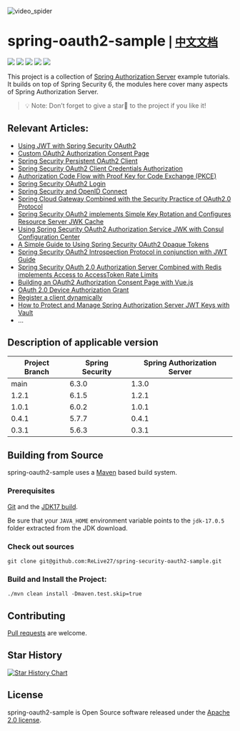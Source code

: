 ![video_spider](https://socialify.git.ci/ReLive27/spring-security-oauth2-sample/image?forks=1&issues=1&language=1&name=1&owner=1&stargazers=1&theme=Light)

# <font size="6p">spring-oauth2-sample</font> <font size="5p">  | [中文文档](README_CN.md)</font>

<p align="left">
	<a href="https://github.com/ReLive27/spring-security-oauth2-sample/stargazers"><img src="https://img.shields.io/github/stars/ReLive27/spring-security-oauth2-sample?style=flat-square&logo=GitHub"></a>
	<a href="https://github.com/ReLive27/spring-security-oauth2-sample/network/members"><img src="https://img.shields.io/github/forks/ReLive27/spring-security-oauth2-sample?style=flat-square&logo=GitHub"></a>
	<a href="https://github.com/ReLive27/spring-security-oauth2-sample/watchers"><img src="https://img.shields.io/github/watchers/ReLive27/spring-security-oauth2-sample?style=flat-square&logo=GitHub"></a>
	<a href="https://github.com/ReLive27/spring-security-oauth2-sample/issues"><img src="https://img.shields.io/github/issues/ReLive27/spring-security-oauth2-sample.svg?style=flat-square&logo=GitHub"></a>
	<a href="https://github.com/ReLive27/spring-security-oauth2-sample/blob/main/LICENSE"><img src="https://img.shields.io/github/license/ReLive27/spring-security-oauth2-sample.svg?style=flat-square"></a>
</p>

This project is a collection of [Spring Authorization Server](https://spring.io/projects/spring-authorization-server)
example tutorials. It builds on top of Spring Security 6, the modules here cover many aspects of Spring Authorization
Server.

> 💡 Note: Don’t forget to give a star🌟 to the project if you like it!

## Relevant Articles:

- [Using JWT with Spring Security OAuth2](https://relive27.github.io/blog/spring-security-oauth2-jwt)
- [Custom OAuth2 Authorization Consent Page](https://relive27.github.io/blog/custom-oauth2-consent-page)
- [Spring Security Persistent OAuth2 Client](https://relive27.github.io/blog/persisrence-oauth2-client)
- [Spring Security OAuth2 Client Credentials Authorization](https://relive27.github.io/blog/oauth2-client-model)
- [Authorization Code Flow with Proof Key for Code Exchange (PKCE)](https://relive27.github.io/blog/oauth2-pkce)
- [Spring Security OAuth2 Login](https://relive27.github.io/blog/oauth2-login)
- [Spring Security and OpenID Connect](https://relive27.github.io/blog/springn-security-oidc)
- [Spring Cloud Gateway Combined with the Security Practice of OAuth2.0 Protocol](https://relive27.github.io/blog/spring-gateway-oauth2)
- [Spring Security OAuth2 implements Simple Key Rotation and Configures Resource Server JWK Cache](https://relive27.github.io/blog/jwk-cache-and-rotate-key)
- [Using Spring Security OAuth2 Authorization Service JWK with Consul Configuration Center](https://relive27.github.io/blog/oauth2-jwk-consul-config)
- [A Simple Guide to Using Spring Security OAuth2 Opaque Tokens](https://relive27.github.io/blog/oauth2-opaque-token)
- [Spring Security OAuth2 Introspection Protocol in conjunction with JWT Guide](https://relive27.github.io/blog/oauth2-introspection-with-jwt)
- [Spring Security OAuth 2.0 Authorization Server Combined with Redis implements Access to AccessToken Rate Limits](https://relive27.github.io/blog/oauth2-token-access-restrictions)
- [Building an OAuth2 Authorization Consent Page with Vue.js](https://relive27.github.io/blog/oauth2-custom-consent-page-with-vue)
- [OAuth 2.0 Device Authorization Grant](https://relive27.github.io/blog/oauth2-device-flow)
- [Register a client dynamically](https://relive27.github.io/blog/oauth2-dynamic-client-registration)
- [How to Protect and Manage Spring Authorization Server JWT Keys with Vault](https://relive27.github.io/blog/oauth2-vault)
- ...

## Description of applicable version

| Project Branch  | Spring Security  | Spring Authorization Server  |  
| -----  |----------------- |  -------  |
| main  |  6.3.0  |  1.3.0    |
| 1.2.1  |  6.1.5  |  1.2.1    |
| 1.0.1  |  6.0.2  |  1.0.1    |
| 0.4.1  |  5.7.7  |    0.4.1  |
| 0.3.1  | 5.6.3   |  0.3.1    |

## Building from Source

spring-oauth2-sample uses a [Maven](https://maven.apache.org/) based build system.

### Prerequisites

[Git](https://help.github.com/set-up-git-redirect) and
the [JDK17 build](https://www.oracle.com/technetwork/java/javase/downloads).

Be sure that your `JAVA_HOME` environment variable points to the `jdk-17.0.5` folder extracted from the JDK download.

### Check out sources

```
git clone git@github.com:ReLive27/spring-security-oauth2-sample.git
```

### Build and Install the Project:

```
./mvn clean install -Dmaven.test.skip=true
```

## Contributing

[Pull requests](https://help.github.com/articles/creating-a-pull-request) are welcome.

## Star History

[![Star History Chart](https://api.star-history.com/svg?repos=ReLive27/spring-security-oauth2-sample&type=Date)](https://star-history.com/#/ReLive27/spring-security-oauth2-sample&Date)

## License

spring-oauth2-sample is Open Source software released under the
[Apache 2.0 license](https://www.apache.org/licenses/LICENSE-2.0.html).

